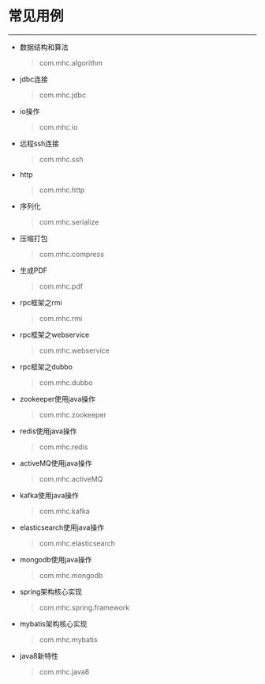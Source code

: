 # 常见用例
----------
* 数据结构和算法
    > com.mhc.algorithm
* jdbc连接
    > com.mhc.jdbc
* io操作
    > com.mhc.io 
* 远程ssh连接
    > com.mhc.ssh 
* http
    > com.mhc.http
* 序列化
    > com.mhc.serialize   
* 压缩打包
    > com.mhc.compress
* 生成PDF
    > com.mhc.pdf
* rpc框架之rmi
    > com.mhc.rmi   
* rpc框架之webservice
    > com.mhc.webservice
* rpc框架之dubbo
    > com.mhc.dubbo 
* zookeeper使用java操作
    > com.mhc.zookeeper
* redis使用java操作
    > com.mhc.redis
* activeMQ使用java操作
    > com.mhc.activeMQ
* kafka使用java操作
    > com.mhc.kafka
* elasticsearch使用java操作
    > com.mhc.elasticsearch
* mongodb使用java操作
    > com.mhc.mongodb
* spring架构核心实现
    > com.mhc.spring.framework
* mybatis架构核心实现
    > com.mhc.mybatis
* java8新特性
    > com.mhc.java8

    
    
